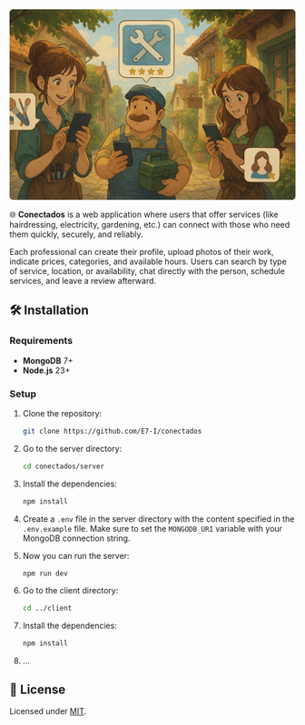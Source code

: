 <div align="center">
    <img alt="Conectados hero image" src="./assets/hero.webp" />
</div>

🌐 **Conectados** is a web application where users that offer services (like hairdressing, electricity, gardening, etc.) can connect with those who need them quickly, securely, and reliably.

Each professional can create their profile, upload photos of their work, indicate prices, categories, and available hours. Users can search by type of service, location, or availability, chat directly with the person, schedule services, and leave a review afterward.

## 🛠️ Installation

### Requirements

- **MongoDB** 7+
- **Node.js** 23+

### Setup

1. Clone the repository:
    ```bash
    git clone https://github.com/E7-I/conectados
    ```

2. Go to the server directory:
    ```bash
    cd conectados/server
    ```

3. Install the dependencies:
    ```bash
    npm install
    ```

4. Create a `.env` file in the server directory with the content specified in the `.env.example` file. Make sure to set the `MONGODB_URI` variable with your MongoDB connection string.

5. Now you can run the server:
    ```bash
    npm run dev
    ```

6. Go to the client directory:
    ```bash
    cd ../client
    ```

7. Install the dependencies:
    ```bash
    npm install
    ```

8. ...

## 📑 License

Licensed under [MIT](./LICENSE).